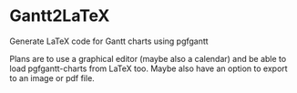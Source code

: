# Gantt2LaTeX
Generate LaTeX code for Gantt charts using pgfgantt

Plans are to use a graphical editor (maybe also a calendar) and be able to load pgfgantt-charts from LaTeX too.
Maybe also have an option to export to an image or pdf file.
